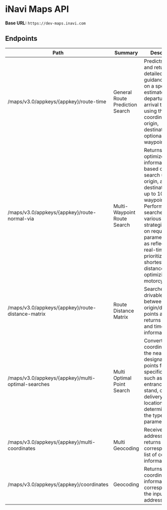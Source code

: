 # iNavi Maps API
**Base URL:** `https://dev-maps.inavi.com`

## Endpoints
| Path | Summary | Description |
|------|---------|-------------|
| /maps/v3.0/appkeys/{appkey}/route-time | General Route Prediction Search | Predicts a route and returns detailed guidance based on a specified estimated departure or arrival time, using the coordinates of an origin, destination, and optional waypoints. |
| /maps/v3.0/appkeys/{appkey}/route-normal-via | Multi-Waypoint Route Search | Returns optimized route information based on a search using an origin, a destination, and up to 100 waypoints. Performs route searches using various strategies based on request parameters, such as reflecting real-time traffic, prioritizing the shortest distance, or optimizing for motorcycles. |
| /maps/v3.0/appkeys/{appkey}/route-distance-matrix | Route Distance Matrix | Searches for drivable routes between multiple origin/destination points and returns distance and time information. |
| /maps/v3.0/appkeys/{appkey}/multi-optimal-searches | Multi Optimal Point Search | Converts a list of coordinates to the nearest designated points for a specific purpose, such as a vehicle entrance, a taxi stand, or a delivery drop-off location, as determined by the type parameter. |
| /maps/v3.0/appkeys/{appkey}/multi-coordinates | Multi Geocoding | Receives a list of addresses and returns the corresponding list of coordinate information. |
| /maps/v3.0/appkeys/{appkey}/coordinates | Geocoding | Returns coordinate information corresponding to the input address. |
